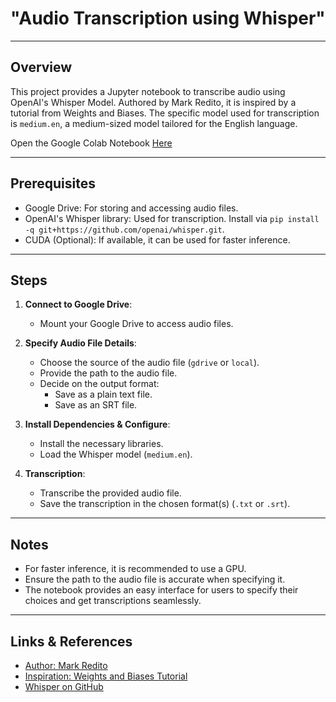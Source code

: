 
# "Audio Transcription using Whisper"

---

## Overview

This project provides a Jupyter notebook to transcribe audio using OpenAI's Whisper Model. Authored by Mark Redito, it is inspired by a tutorial from Weights and Biases. The specific model used for transcription is `medium.en`, a medium-sized model tailored for the English language.

Open the Google Colab Notebook [Here](https://colab.research.google.com/drive/1Bm7oaNfz9yYkDUb6w-v2d6MK8qaFgj_F?usp=sharing)

---

## Prerequisites

- Google Drive: For storing and accessing audio files.
- OpenAI's Whisper library: Used for transcription. Install via `pip install -q git+https://github.com/openai/whisper.git`.
- CUDA (Optional): If available, it can be used for faster inference.

---

## Steps

1. **Connect to Google Drive**:
   - Mount your Google Drive to access audio files.

2. **Specify Audio File Details**:
   - Choose the source of the audio file (`gdrive` or `local`).
   - Provide the path to the audio file.
   - Decide on the output format:
     - Save as a plain text file.
     - Save as an SRT file.

3. **Install Dependencies & Configure**:
   - Install the necessary libraries.
   - Load the Whisper model (`medium.en`).

4. **Transcription**:
   - Transcribe the provided audio file.
   - Save the transcription in the chosen format(s) (`.txt` or `.srt`).

---

## Notes

- For faster inference, it is recommended to use a GPU.
- Ensure the path to the audio file is accurate when specifying it.
- The notebook provides an easy interface for users to specify their choices and get transcriptions seamlessly.

---

## Links & References

- [Author: Mark Redito](https://markredito.com)
- [Inspiration: Weights and Biases Tutorial](https://https://wandb.ai/wandb_fc/gentle-intros/reports/OpenAI-Whisper-How-to-Transcribe-Your-Audio-to-Text-for-Free-with-SRTs-VTTs---VmlldzozNDczNTI0)
- [Whisper on GitHub](https://https://github.com/openai/whisper)

